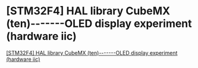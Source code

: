 # [STM32F4] HAL library CubeMX (ten)-------OLED display experiment (hardware iic)
[[STM32F4] HAL library CubeMX (ten)-------OLED display experiment (hardware iic)](https://aiwithcloud.com/2022/09/15/stm32f4_hal_library_cubemx_ten_______oled_display_experiment_hardware_iic/)
